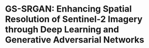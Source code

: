 <h1>GS-SRGAN: Enhancing Spatial Resolution of Sentinel-2 Imagery through Deep Learning and Generative Adversarial Networks <h1/>
